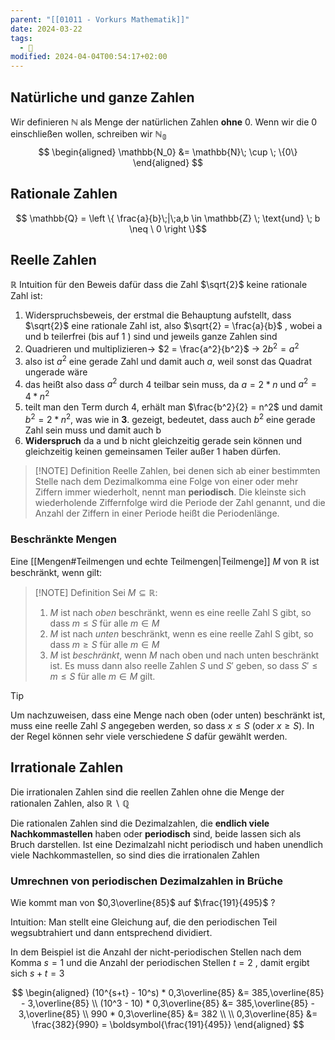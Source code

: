 ```yaml
---
parent: "[[01011 - Vorkurs Mathematik]]"
date: 2024-03-22
tags:
  - 🦠
modified: 2024-04-04T00:54:17+02:00
---
```


## Natürliche und ganze Zahlen

Wir definieren $\mathbb{N}$ als Menge der natürlichen Zahlen **ohne** 0.
Wenn wir die 0 einschließen wollen, schreiben wir $\mathbb{N_0}$
$$
\begin{aligned}
\mathbb{N_0} &= \mathbb{N}\; \cup \; \{0\}
\end{aligned}
$$
## Rationale Zahlen
$$ \mathbb{Q} = \left \{ \frac{a}{b}\;|\;a,b \in \mathbb{Z} \; \text{und} \; b \neq \ 0 \right \}$$
## Reelle Zahlen
$\mathbb{R}$
Intuition für den Beweis dafür dass die Zahl $\sqrt{2}$ keine rationale Zahl ist:

1. Widerspruchsbeweis, der erstmal die Behauptung aufstellt, dass $\sqrt{2}$ eine rationale Zahl ist, also $\sqrt{2} = \frac{a}{b}$ , wobei a und b teilerfrei (bis auf 1 ) sind und jeweils ganze Zahlen sind
2. Quadrieren und multiplizieren-> $2 = \frac{a^2}{b^2}$ -> $2b^2 = a^2$ 
3. also ist $a^2$ eine gerade Zahl und damit auch $a$, weil sonst das Quadrat ungerade wäre
4. das heißt also dass $a^2$ durch 4 teilbar sein muss, da $a = 2 * n$ und $a^2 = 4 * n^2$ 
5. teilt man den Term durch 4, erhält man $\frac{b^2}{2} = n^2$ und damit  $b^2 = 2 * n^2$, was wie in **3**. gezeigt, bedeutet, dass auch $b^2$ eine gerade Zahl sein muss und damit auch b
6. **Widerspruch** da a und b nicht gleichzeitig gerade sein können und gleichzeitig keinen gemeinsamen Teiler außer 1 haben dürfen.


> [!NOTE] Definition
> Reelle Zahlen, bei denen sich ab einer bestimmten Stelle nach dem Dezimalkomma eine Folge von einer oder mehr Ziffern immer wiederholt, nennt man **periodisch**. Die kleinste sich wiederholende Ziffernfolge wird die Periode der Zahl genannt, und die Anzahl der Ziffern in einer Periode heißt die Periodenlänge.

### Beschränkte Mengen
Eine [[Mengen#Teilmengen und echte Teilmengen|Teilmenge]] $M$ von $\mathbb{R}$ ist beschränkt, wenn gilt: 

> [!NOTE] Definition
> Sei $M \subseteq \mathbb{R}$:
> 1. $M$ ist nach *oben* beschränkt, wenn es eine reelle Zahl S gibt, so dass $m \leq S$  für alle $m \in M$
> 2. $M$ ist nach *unten* beschränkt, wenn es eine reelle Zahl S gibt, so dass $m \geq S$  für alle $m \in M$
> 3. $M$ ist *beschränkt*, wenn $M$ nach oben und nach unten beschränkt ist. Es muss dann also reelle Zahlen $S$ und $S'$ geben, so dass $S' \leq m \leq S$ für alle $m \in M$ gilt.
> 

> [!TIP]
> Um nachzuweisen, dass eine Menge nach oben (oder unten) beschränkt ist, muss eine reelle Zahl $S$ angegeben werden, so dass $x \leq S$ (oder $x \geq S$). In der Regel können sehr viele verschiedene $S$ dafür gewählt werden.


## Irrationale Zahlen

Die irrationalen Zahlen sind die reellen Zahlen ohne die Menge der rationalen Zahlen, also $\mathbb{R} \backslash \mathbb{Q}$

Die rationalen Zahlen sind die Dezimalzahlen, die **endlich viele Nachkommastellen** haben oder **periodisch** sind, beide lassen sich als Bruch darstellen. Ist eine Dezimalzahl nicht periodisch und haben unendlich viele Nachkommastellen, so sind dies die irrationalen Zahlen

### Umrechnen von periodischen Dezimalzahlen in Brüche

Wie kommt man von $0,3\overline{85}$ auf $\frac{191}{495}$ ?

Intuition:
Man stellt eine Gleichung auf, die den periodischen Teil wegsubtrahiert und dann entsprechend dividiert. 

In dem Beispiel ist die Anzahl der nicht-periodischen Stellen nach dem Komma $s=1$ und die Anzahl der periodischen Stellen $t = 2$ , damit ergibt sich $s+t = 3$

$$
\begin{aligned}
(10^{s+t} - 10^s) * 0,3\overline{85} &= 385,\overline{85} - 3,\overline{85} \\
(10^3 - 10) * 0,3\overline{85} &= 385,\overline{85} - 3,\overline{85}
\\
990 * 0,3\overline{85} &= 382
\\
\\
0,3\overline{85} &= \frac{382}{990} = \boldsymbol{\frac{191}{495}}
\end{aligned}
$$
